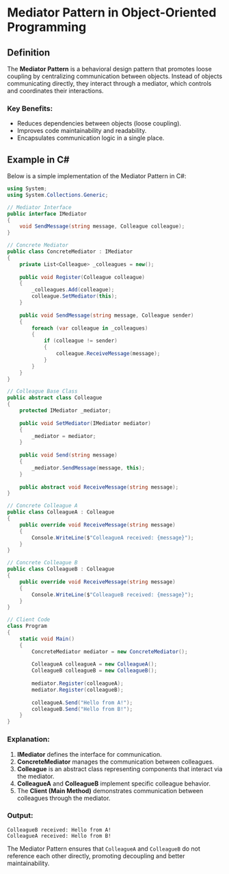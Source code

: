 # Mediator Pattern in Object-Oriented Programming

## Definition
The **Mediator Pattern** is a behavioral design pattern that promotes loose coupling by centralizing communication between objects. Instead of objects communicating directly, they interact through a mediator, which controls and coordinates their interactions.

### Key Benefits:
- Reduces dependencies between objects (loose coupling).
- Improves code maintainability and readability.
- Encapsulates communication logic in a single place.

## Example in C#
Below is a simple implementation of the Mediator Pattern in C#:

```csharp
using System;
using System.Collections.Generic;

// Mediator Interface
public interface IMediator
{
    void SendMessage(string message, Colleague colleague);
}

// Concrete Mediator
public class ConcreteMediator : IMediator
{
    private List<Colleague> _colleagues = new();
    
    public void Register(Colleague colleague)
    {
        _colleagues.Add(colleague);
        colleague.SetMediator(this);
    }
    
    public void SendMessage(string message, Colleague sender)
    {
        foreach (var colleague in _colleagues)
        {
            if (colleague != sender)
            {
                colleague.ReceiveMessage(message);
            }
        }
    }
}

// Colleague Base Class
public abstract class Colleague
{
    protected IMediator _mediator;
    
    public void SetMediator(IMediator mediator)
    {
        _mediator = mediator;
    }
    
    public void Send(string message)
    {
        _mediator.SendMessage(message, this);
    }
    
    public abstract void ReceiveMessage(string message);
}

// Concrete Colleague A
public class ColleagueA : Colleague
{
    public override void ReceiveMessage(string message)
    {
        Console.WriteLine($"ColleagueA received: {message}");
    }
}

// Concrete Colleague B
public class ColleagueB : Colleague
{
    public override void ReceiveMessage(string message)
    {
        Console.WriteLine($"ColleagueB received: {message}");
    }
}

// Client Code
class Program
{
    static void Main()
    {
        ConcreteMediator mediator = new ConcreteMediator();
        
        ColleagueA colleagueA = new ColleagueA();
        ColleagueB colleagueB = new ColleagueB();
        
        mediator.Register(colleagueA);
        mediator.Register(colleagueB);
        
        colleagueA.Send("Hello from A!");
        colleagueB.Send("Hello from B!");
    }
}
```

### Explanation:
1. **IMediator** defines the interface for communication.
2. **ConcreteMediator** manages the communication between colleagues.
3. **Colleague** is an abstract class representing components that interact via the mediator.
4. **ColleagueA** and **ColleagueB** implement specific colleague behavior.
5. The **Client (Main Method)** demonstrates communication between colleagues through the mediator.

### Output:
```
ColleagueB received: Hello from A!
ColleagueA received: Hello from B!
```

The Mediator Pattern ensures that `ColleagueA` and `ColleagueB` do not reference each other directly, promoting decoupling and better maintainability.

